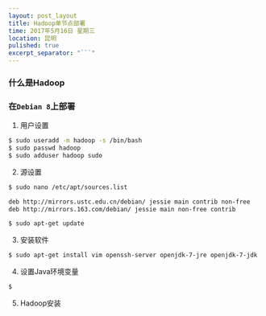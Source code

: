 ```yaml
---
layout: post_layout
title: Hadoop单节点部署
time: 2017年5月16日 星期三
location: 昆明
pulished: true
excerpt_separator: "```"
---
```


### 什么是Hadoop


### 在`Debian 8`上部署

1. 用户设置

```bash
$ sudo useradd -m hadoop -s /bin/bash
$ sudo passwd hadoop
$ sudo adduser hadoop sudo
```

2. 源设置

```bash
$ sudo nano /etc/apt/sources.list

deb http://mirrors.ustc.edu.cn/debian/ jessie main contrib non-free
deb http://mirrors.163.com/debian/ jessie main non-free contrib

$ sudo apt-get update
```

3. 安装软件

```bash
$ sudo apt-get install vim openssh-server openjdk-7-jre openjdk-7-jdk 
```

4. 设置Java环境变量

```bash
$ 
```

5. Hadoop安装